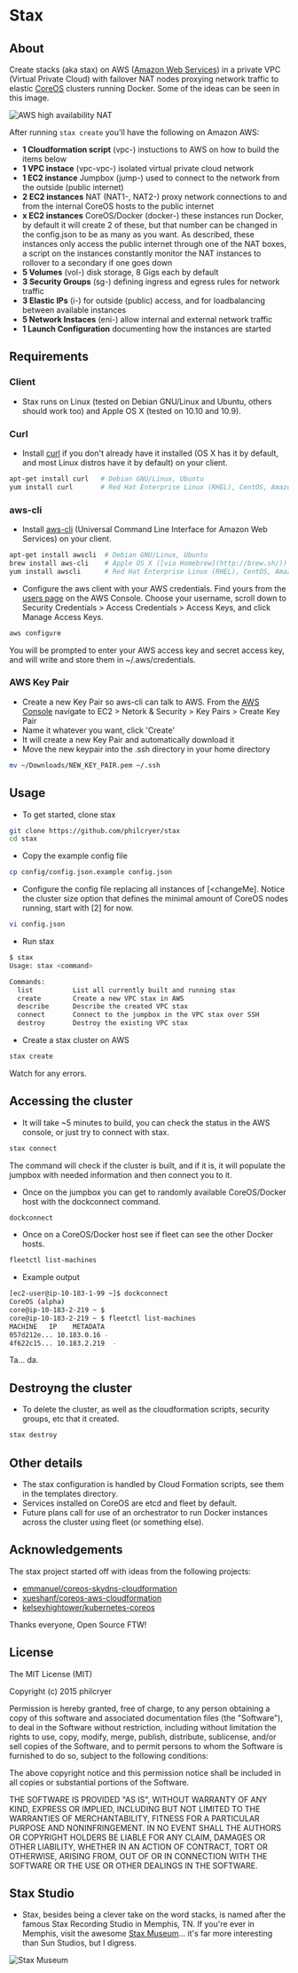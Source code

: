 # Stax

## About

Create stacks (aka stax) on AWS ([Amazon Web Services](aws.amazon.com)) in a private VPC (Virtual Private Cloud) with failover NAT nodes proxying network traffic to elastic [CoreOS](https://coreos.com/) clusters running Docker. Some of the ideas can be seen in this image.

![AWS high availability NAT](docs/aws-ha-nat.png)

After running `stax create` you'll have the following on Amazon AWS:

* __1 Cloudformation script__ (vpc-) instuctions to AWS on how to build the items below
* __1 VPC instace__ (vpc-vpc-) isolated virtual private cloud network
* __1 EC2 instance__ Jumpbox (jump-) used to connect to the network from the outside (public internet)
* __2 EC2 instances__ NAT (NAT1-, NAT2-) proxy network connections to and from the internal CoreOS hosts to the public internet
* __x EC2 instances__ CoreOS/Docker (docker-) these instances run Docker, by default it will create 2 of these, but that number can be changed in the config.json to be as many as you want. As described, these instances only access the public internet through one of the NAT boxes, a script on the instances constantly monitor the NAT instances to rollover to a secondary if one goes down
* __5 Volumes__ (vol-) disk storage, 8 Gigs each by default
* __3 Security Groups__ (sg-) defining ingress and egress rules for network traffic
* __3 Elastic IPs__ (i-) for outside (public) access, and for loadbalancing between available instances
* __5 Network Instaces__ (eni-) allow internal and external network traffic
* __1 Launch Configuration__ documenting how the instances are started

## Requirements

### Client

* Stax runs on Linux (tested on Debian GNU/Linux and Ubuntu, others should work too) and Apple OS X (tested on 10.10 and 10.9).

### Curl

* Install [curl](http://curl.haxx.se/) if you don't already have it installed (OS X has it by default, and most Linux distros have it by default) on your client.

```bash
apt-get install curl   # Debian GNU/Linux, Ubuntu
yum install curl       # Red Hat Enterprise Linux (RHEL), CentOS, Amazon Linux
```

### aws-cli

* Install [aws-cli](https://github.com/aws/aws-cli) (Universal Command Line Interface for Amazon Web Services) on your client.

```bash
apt-get install awscli  # Debian GNU/Linux, Ubuntu
brew install aws-cli    # Apple OS X ([via Homebrew](http://brew.sh/))
yum install awscli      # Red Hat Enterprise Linux (RHEL), CentOS, Amazon Linux
```

* Configure the aws client with your AWS credentials. Find yours from the [users page](https://console.aws.amazon.com/iam/home#users) on the AWS Console. Choose your username, scroll down to Security Credentials > Access Credentials > Access Keys, and click Manage Access Keys.

```bash
aws configure
```

You will be prompted to enter your AWS access key and secret access key, and will write and store them in ~/.aws/credentials.

### AWS Key Pair

* Create a new Key Pair so aws-cli can talk to AWS. From the [AWS Console](https://console.aws.amazon.com/ec2/v2/home) navigate to EC2 > Netork & Security > Key Pairs > Create Key Pair
* Name it whatever you want, click 'Create'
* It will create a new Key Pair and automatically download it
* Move the new keypair into the .ssh directory in your home directory

```bash
mv ~/Downloads/NEW_KEY_PAIR.pem ~/.ssh
```

## Usage

* To get started, clone stax

```bash
git clone https://github.com/philcryer/stax
cd stax
```

* Copy the example config file

```bash
cp config/config.json.example config.json
```

* Configure the config file replacing all instances of [<changeMe]. Notice the cluster size option that defines the minimal amount of CoreOS nodes running, start with [2] for now.

```bash
vi config.json
```

* Run stax

```bash
$ stax
Usage: stax <command>

Commands:
  list          List all currently built and running stax
  create        Create a new VPC stax in AWS
  describe      Describe the created VPC stax
  connect       Connect to the jumpbox in the VPC stax over SSH
  destroy       Destroy the existing VPC stax
```

* Create a stax cluster on AWS

```bash
stax create
```

Watch for any errors.

## Accessing the cluster

* It will take ~5 minutes to build, you can check the status in the AWS console, or just try to connect with stax.

```bash
stax connect
```

The command will check if the cluster is built, and if it is, it will populate the jumpbox with needed information and then connect you to it.

* Once on the jumpbox you can get to randomly available CoreOS/Docker host with the dockconnect command.

```bash
dockconnect
```

* Once on a CoreOS/Docker host see if fleet can see the other Docker hosts.

```bash
fleetctl list-machines
```

* Example output
```bash
[ec2-user@ip-10-183-1-99 ~]$ dockconnect
CoreOS (alpha)
core@ip-10-183-2-219 ~ $
core@ip-10-183-2-219 ~ $ fleetctl list-machines
MACHINE   IP    METADATA
057d212e... 10.183.0.16 -
4f622c15... 10.183.2.219  -
```

Ta... da.

## Destroyng the cluster

* To delete the cluster, as well as the cloudformation scripts, security groups, etc that it created.

```bash
stax destroy
```

## Other details

* The stax configuration is handled by Cloud Formation scripts, see them in the templates directory.
* Services installed on CoreOS are etcd and fleet by default.
* Future plans call for use of an orchestrator to run Docker instances across the cluster using fleet (or something else).

## Acknowledgements

The stax project started off with ideas from the following projects:

* [emmanuel/coreos-skydns-cloudformation](https://github.com/emmanuel/coreos-skydns-cloudformation)
* [xueshanf/coreos-aws-cloudformation](https://github.com/xueshanf/coreos-aws-cloudformation)
* [kelseyhightower/kubernetes-coreos](https://github.com/kelseyhightower/kubernetes-coreos)

Thanks everyone, Open Source FTW!

## License

The MIT License (MIT)

Copyright (c) 2015 philcryer

Permission is hereby granted, free of charge, to any person obtaining a copy
of this software and associated documentation files (the "Software"), to deal
in the Software without restriction, including without limitation the rights
to use, copy, modify, merge, publish, distribute, sublicense, and/or sell
copies of the Software, and to permit persons to whom the Software is
furnished to do so, subject to the following conditions:

The above copyright notice and this permission notice shall be included in all
copies or substantial portions of the Software.

THE SOFTWARE IS PROVIDED "AS IS", WITHOUT WARRANTY OF ANY KIND, EXPRESS OR
IMPLIED, INCLUDING BUT NOT LIMITED TO THE WARRANTIES OF MERCHANTABILITY,
FITNESS FOR A PARTICULAR PURPOSE AND NONINFRINGEMENT. IN NO EVENT SHALL THE
AUTHORS OR COPYRIGHT HOLDERS BE LIABLE FOR ANY CLAIM, DAMAGES OR OTHER
LIABILITY, WHETHER IN AN ACTION OF CONTRACT, TORT OR OTHERWISE, ARISING FROM,
OUT OF OR IN CONNECTION WITH THE SOFTWARE OR THE USE OR OTHER DEALINGS IN THE
SOFTWARE.

## Stax Studio

* Stax, besides being a clever take on the word stacks, is named after the famous Stax Recording Studio in Memphis, TN. If you're ever in Memphis, visit the awesome [Stax Museum](http://www.staxmuseum.com/)... it's far more interesting than Sun Studios, but I digress.

![Stax Museum](https://media-cdn.tripadvisor.com/media/photo-s/01/70/29/68/stax-recording-studio.jpg)
